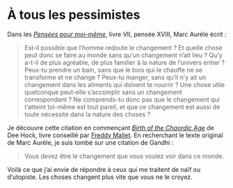 # À tous les pessimistes

Dans les [*Pensées pour moi-même*](http://www.mediterranees.net/Empereurs/marc_aurele/index.html), livre VII, pensée XVIII, Marc Aurèle écrit :

> Est-il possible que l’homme redoute le changement ? Et quelle chose peut donc se faire au monde sans qu’un changement n’ait lieu ? Qu’y a-t-il de plus agréable, de plus familier à la nature de l’univers entier ? Peux-tu prendre un bain, sans que le bois qui le chauffe ne se transforme et ne change ? Peux-tu manger, sans qu’il n’y ait un changement dans les aliments qui doivent te nourrir ? Une chose utile quelconque peut-elle s’accomplir sans un changement correspondant ? Ne comprends-tu donc pas que le changement qui t’atteint toi-même est tout pareil, et que ce changement est aussi de toute nécessité dans la nature des choses ?

Je découvre cette citation en commençant [*Birth of the Chaordic Age*](http://www.amazon.fr/gp/product/1576750744/402-5334915-1934535?v=glance&n=52042011) de Dee Hock, livre conseillé par [Freddy Mallet](https://tcrouzet.com/2006/06/20/rponse-un-lecteur/#comment-30). En recherchant le texte original de Marc Aurèle, je suis tombé sur une citation de Gandhi :

> Vous devez être le changement que vous voulez voir dans ce monde.

Voilà ce que j’ai envie de répondre à ceux qui me traitent de naïf ou d’utopiste. Les choses changent plus vite que vous ne le croyez.